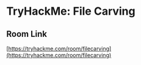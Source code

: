 # TryHackMe: File Carving

## Room Link
[https://tryhackme.com/room/filecarving](https://tryhackme.com/room/filecarving)
